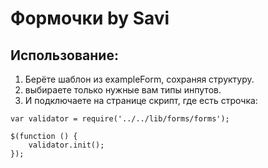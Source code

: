 # Формочки by Savi

## Использование:

1) Берёте шаблон из exampleForm, сохраняя структуру. <br />
2) выбираете только нужные вам типы инпутов. <br />
3) И подключаете на странице скрипт, где есть строчка:
```
var validator = require('../../lib/forms/forms');

$(function () {
    validator.init();
});
```
